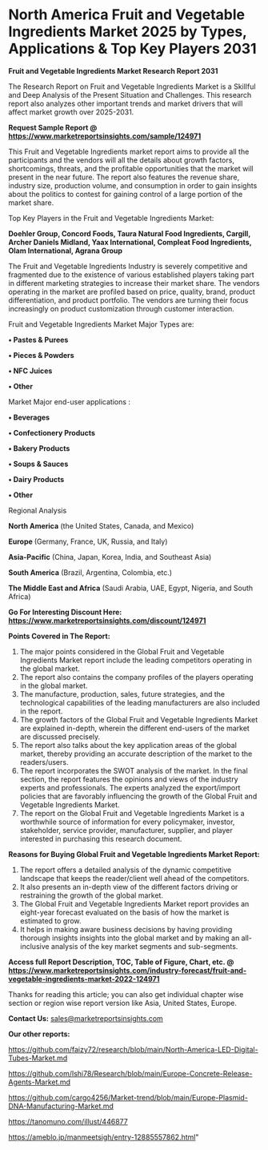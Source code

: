 # North America Fruit and Vegetable Ingredients Market 2025 by Types, Applications & Top Key Players 2031

<strong>Fruit and Vegetable Ingredients Market Research Report 2031</strong>

The Research Report on Fruit and Vegetable Ingredients Market is a Skillful and Deep Analysis of the Present Situation and Challenges. This research report also analyzes other important trends and market drivers that will affect market growth over 2025-2031.

<strong>Request Sample Report @ <a href=https://www.marketreportsinsights.com/sample/124971>https://www.marketreportsinsights.com/sample/124971</a></strong>

This Fruit and Vegetable Ingredients market report aims to provide all the participants and the vendors will all the details about growth factors, shortcomings, threats, and the profitable opportunities that the market will present in the near future. The report also features the revenue share, industry size, production volume, and consumption in order to gain insights about the politics to contest for gaining control of a large portion of the market share.

Top Key Players in the Fruit and Vegetable Ingredients Market:

<strong>Doehler Group, Concord Foods, Taura Natural Food Ingredients, Cargill, Archer Daniels Midland, Yaax International, Compleat Food Ingredients, Olam International, Agrana Group</strong>

The Fruit and Vegetable Ingredients Industry is severely competitive and fragmented due to the existence of various established players taking part in different marketing strategies to increase their market share. The vendors operating in the market are profiled based on price, quality, brand, product differentiation, and product portfolio. The vendors are turning their focus increasingly on product customization through customer interaction.

Fruit and Vegetable Ingredients Market Major Types are:

<strong>• Pastes & Purees

• Pieces & Powders

• NFC Juices

• Other</strong>

Market Major end-user applications :

<strong>• Beverages

• Confectionery Products

• Bakery Products

• Soups & Sauces

• Dairy Products

• Other</strong>

Regional Analysis

</u><strong><b>North America</b></strong> (the United States, Canada, and Mexico)

<strong><b>Europe </b></strong>(Germany, France, UK, Russia, and Italy)

<strong><b>Asia-Pacific</b></strong> (China, Japan, Korea, India, and Southeast Asia)

<strong><b>South America</b></strong> (Brazil, Argentina, Colombia, etc.)

<strong><b>The Middle East and Africa</b></strong> (Saudi Arabia, UAE, Egypt, Nigeria, and South Africa)

<strong>Go For Interesting Discount Here: <a href=https://www.marketreportsinsights.com/discount/124971>https://www.marketreportsinsights.com/discount/124971</a></strong>

<strong>Points Covered in The Report:</strong>
<ol>
  <li>The major points considered in the Global Fruit and Vegetable Ingredients Market report include the leading competitors operating in the global market.</li>
  <li>The report also contains the company profiles of the players operating in the global market.</li>
  <li>The manufacture, production, sales, future strategies, and the technological capabilities of the leading manufacturers are also included in the report.</li>
  <li>The growth factors of the Global Fruit and Vegetable Ingredients Market are explained in-depth, wherein the different end-users of the market are discussed precisely.</li>
  <li>The report also talks about the key application areas of the global market, thereby providing an accurate description of the market to the readers/users.</li>
  <li>The report incorporates the SWOT analysis of the market. In the final section, the report features the opinions and views of the industry experts and professionals. The experts analyzed the export/import policies that are favorably influencing the growth of the Global Fruit and Vegetable Ingredients Market.</li>
  <li>The report on the Global Fruit and Vegetable Ingredients Market is a worthwhile source of information for every policymaker, investor, stakeholder, service provider, manufacturer, supplier, and player interested in purchasing this research document.</li>
</ol>
<strong>Reasons for Buying Global Fruit and Vegetable Ingredients Market Report:</strong>

<ol>
  <li>The report offers a detailed analysis of the dynamic competitive landscape that keeps the reader/client well ahead of the competitors.</li>
  <li>It also presents an in-depth view of the different factors driving or restraining the growth of the global market.</li>
  <li>The Global Fruit and Vegetable Ingredients Market report provides an eight-year forecast evaluated on the basis of how the market is estimated to grow.</li>
  <li>It helps in making aware business decisions by having providing thorough insights insights into the global market and by making an all-inclusive analysis of the key market segments and sub-segments.</li>
</ol>
<strong>Access full Report Description, TOC, Table of Figure, Chart, etc. @ <a href=https://www.marketreportsinsights.com/industry-forecast/fruit-and-vegetable-ingredients-market-2022-124971>https://www.marketreportsinsights.com/industry-forecast/fruit-and-vegetable-ingredients-market-2022-124971</a></strong>


Thanks for reading this article; you can also get individual chapter wise section or region wise report version like Asia, United States, Europe.

<strong>Contact Us:</strong>
sales@marketreportsinsights.com

<strong>Our other reports:</strong>

<a href=https://github.com/faizy72/research/blob/main/North-America-LED-Digital-Tubes-Market.md>https://github.com/faizy72/research/blob/main/North-America-LED-Digital-Tubes-Market.md</a>

<a href=https://github.com/Ishi78/Research/blob/main/Europe-Concrete-Release-Agents-Market.md>https://github.com/Ishi78/Research/blob/main/Europe-Concrete-Release-Agents-Market.md</a>

<a href=https://github.com/cargo4256/Market-trend/blob/main/Europe-Plasmid-DNA-Manufacturing-Market.md>https://github.com/cargo4256/Market-trend/blob/main/Europe-Plasmid-DNA-Manufacturing-Market.md</a>

<a href=https://tanomuno.com/illust/446877>https://tanomuno.com/illust/446877</a>

<a href=https://ameblo.jp/manmeetsigh/entry-12885557862.html>https://ameblo.jp/manmeetsigh/entry-12885557862.html</a>"
